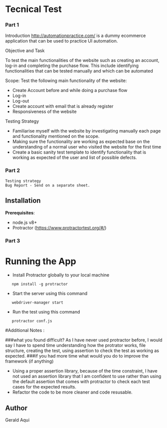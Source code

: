 # Tecnical Test

### Part 1

Introduction
http://automationpractice.com/ is a dummy ecommerce application that can be used to practice UI automation.

Objective and Task

To test the main functionalities of the website such as creating an account, log-in and completing the purchase flow. This include identifying functionalities that can be tested manually and which can be automated


Scope:
Test the following main functionality of the website:
*	Create Account before and while doing a purchase flow
*	Log-in
*	Log-out
*	Create account with email that is already register
*	Responsiveness of the website

Testing Strategy
*	Familiarise myself with the website by investigating manually each page and functionality mentioned on the scope.
*	Making sure the functionality are working as expected base on the understanding of a normal user who visited the website for the first time
*   Create a basic sanity test template to identify functionality that is working as expected of the user and list of possible defects.

### Part 2
````
Testing strategy
Bug Report - Send on a separate sheet.
````

## Installation

**Prerequisites**:

* node.js v8+
* Protractor (https://www.protractortest.org/#/)

### Part 3
# Running the App

 * Install Protractor globally to your local machine 
 ````
    npm install -g protractor
````

 * Start the server using this command 
 ````
    webdriver-manager start
````

 * Run the test using this command 
 ````
    protractor conf.js
````

#Additional Notes : 

###what you found difficult? 
As I have never used protractor before, I would say I have to spend time understanding how the protrator works, file structure, creating the test, using assertion to check the test as working as expected.
###if you had more time what would you do to improve the framework (if anything)
* Using a proper assertion library, because of the time constraint, I have not used an assertion library that I am confident to use rather than using the default assertion that comes with protractor to check each test cases for the expected results.
* Refactor the code to be more cleaner and code resusable.


## Author
Gerald Aqui